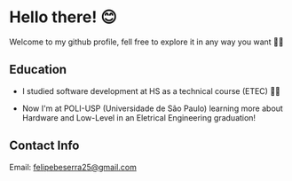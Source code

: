 # Hello there! 😊

Welcome to my github profile, fell free to explore it in any way you want 🐱‍🏍

## Education

- I studied software development at HS as a technical course (ETEC) 👨‍💻

- Now I'm at POLI-USP (Universidade de São Paulo) learning more about Hardware and Low-Level in an Eletrical Engineering graduation!

## Contact Info

Email: felipebeserra25@gmail.com
